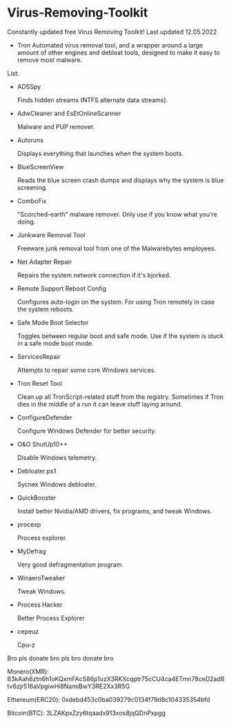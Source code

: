 # Virus-Removing-Toolkit
Constantly updated free Virus Removing Toolkit!
Last updated 12.05.2022


- Tron
    Automated virus removal tool, and a wrapper around a large amount of other engines and debloat tools, designed to make it easy to remove most malware.

List:

- ADSSpy
    
    Finds hidden streams (NTFS alternate data streams).

- AdwCleaner and EsEtOnlineScanner
    
    Malware and PUP remover.

- Autoruns
    
    Displays everything that launches when the system boots.

- BlueScreenView
    
    Reads the blue screen crash dumps and displays why the system is blue screening.

- ComboFix
    
    "Scorched-earth" malware remover. Only use if you know what you're doing.

- Junkware Removal Tool
    
    Freeware junk removal tool from one of the Malwarebytes employees.

- Net Adapter Repair
    
    Repairs the system network connection if it's bjorked.

- Remote Support Reboot Config
    
    Configures auto-login on the system. For using Tron remotely in case the system reboots.

- Safe Mode Boot Selector
    
    Toggles between regular boot and safe mode. Use if the system is stuck in a safe mode boot mode.

- ServicesRepair
    
    Attempts to repair some core Windows services.

- Tron Reset Tool
    
    Clean up all TronScript-related stuff from the registry. Sometimes if Tron dies in the middle of a run it can leave stuff laying around.
   
- ConfigureDefender
    
    Configure Windows Defender for better security.
    
- O&O ShutUp10++
     
     Disable Windows telemetry.
     
- Debloater.ps1
     
     Sycnex Windows debloater.
     
- QuickBooster
     
     Install better Nvidia/AMD drivers, fix programs, and tweak Windows.
     
- procexp
     
     Process explorer.
     
- MyDefrag
     
     Very good defragmentation program.
     
- WinaeroTweaker
     
     Tweak Windows.
     
- Process Hacker
     
     Better Process Explorer
     
- cepeuz
     
     Cpu-z
     


Bro pls donate bro pls bro donate bro

Monero(XMR): 83kAah6ztn6h1oKQxmFAcS86p1uzX3RKXcqptr75cCU4ca4ETmn78ceD2ad8tv6zjr516aVpgiwHi8NamiBwY3RE2Xx3R5G

Ethereum(ERC20): 0xdebd453c0ba039279c0134f79d8c104335354bfd

Bitcoin(BTC): 3LZAKpxZzy6tqaadx913xos8jqQDnPxpgg
